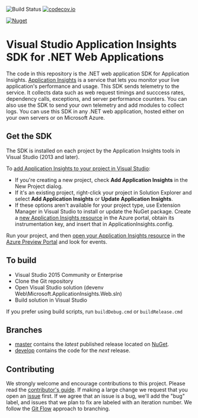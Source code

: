 ![Build Status](https://mseng.visualstudio.com/DefaultCollection/_apis/public/build/definitions/96a62c4a-58c2-4dbb-94b6-5979ebc7f2af/2678/badge)
[![codecov.io](https://codecov.io/github/Microsoft/ApplicationInsights-server-dotnet/coverage.svg?branch=develop)](https://codecov.io/github/Microsoft/ApplicationInsights-server-dotnet?branch=develop)

[![Nuget](https://img.shields.io/nuget/vpre/Microsoft.ApplicationInsights.Web.svg)](http://nuget.org/packages/Microsoft.ApplicationInsights.Web)

# Visual Studio Application Insights SDK for .NET Web Applications

The code in this repository is the .NET web application SDK for Application Insights. [Application Insights][AILandingPage] is a service that lets you monitor your live application's performance and usage. This SDK sends telemetry to the service. It collects data such as web request timings and succcess rates, dependency calls, exceptions, and server performance counters. You can also use the SDK to send your own telemetry and add modules to collect logs. You can use this SDK in any .NET web application, hosted either on your own servers or on Microsoft Azure.

## Get the SDK

The SDK is installed on each project by the Application Insights tools in Visual Studio (2013 and later).

To [add Application Insights to your project in Visual Studio][AddInVS]:

* If you're creating a new project, check **Add Application Insights** in the New Project dialog.
* If it's an existing project, right-click your project in Solution Explorer and select **Add Application Insights** or **Update Application Insights**.
* If these options aren't available for your project type, use Extension Manager in Visual Studio to install or update the NuGet package. Create a [new Application Insights resource][CreateResource] in the Azure portal, obtain its instrumentation key, and insert that in ApplicationInsights.config.

Run your project, and then [open your Application Insights resource][WebDocumentation] in the [Azure Preview Portal][AzurePortal] and look for events.

## To build

* Visual Studio 2015 Community or Enterprise
* Clone the Git repository
* Open Visual Studio solution (devenv Web\Microsoft.ApplicationInsights.Web.sln)
* Build solution in Visual Studio

If you prefer using build scripts, run ```buildDebug.cmd``` or ```buildRelease.cmd```

## Branches
- [master][master] contains the *latest* published release located on [NuGet][WebNuGet].
- [develop][develop] contains the code for the *next* release.

## Contributing

We strongly welcome and encourage contributions to this project. Please read the [contributor's guide][ContribGuide]. If making a large change we request that you open an [issue][GitHubIssue] first. If we agree that an issue is a bug, we'll add the "bug" label, and issues that we plan to fix are labeled with an iteration number. We follow the [Git Flow][GitFlow] approach to branching.


[Azure]: https://azure.com/
[AILandingPage]: http://azure.microsoft.com/services/application-insights/
[AzurePortal]: https://portal.azure.com/
[WebDocumentation]: https://azure.microsoft.com/documentation/articles/app-insights-asp-net/#monitor
[master]: https://github.com/Microsoft/ApplicationInsights-server-dotnet/tree/master/
[develop]: https://github.com/Microsoft/ApplicationInsights-server-dotnet/tree/develop/
[GitFlow]: http://nvie.com/posts/a-successful-git-branching-model/
[ContribGuide]: https://github.com/Microsoft/ApplicationInsights-server-dotnet/blob/develop/CONTRIBUTING.md/
[GitHubIssue]: https://github.com/Microsoft/ApplicationInsights-server-dotnet/issues/
[WebNuGet]: https://www.nuget.org/packages/Microsoft.ApplicationInsights.Web/
[MyGet]:http://myget.org/gallery/applicationinsights/
[AddInVS]:https://azure.microsoft.com/documentation/articles/app-insights-asp-net/#ide
[CreateResource]: https://azure.microsoft.com/documentation/articles/app-insights-create-new-resource/
